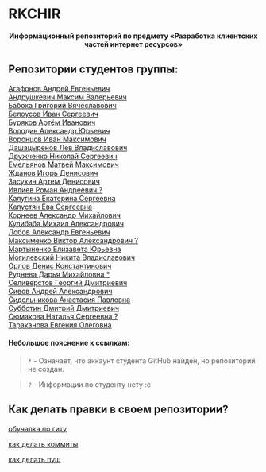 # RKCHIR
<p align="center">
	<b>Информационный репозиторий по предмету «Разработка клиентских частей интернет ресурсов»</b>
</p>

Репозитории студентов группы:
-----------------------------

[Агафонов Андрей Евгеньевич](https://github.com/Andrew1481432/DCPIR)
<br>
[Андрушкевич Максим Валерьевич](https://github.com/MaksimLearn/Web_Andrushkevic_3_sem)
<br>
[Бабоха Григорий Вячеславович](https://github.com/grihezz/RKCIIR)
<br>
[Белоусов Иван Сергеевич](https://github.com/ivanbel6/-_-_--13-21_-)
<br>
[Буряков Артём Иванович](https://github.com/ARTEM-KRUUT/RKCHIR_p)
<br>
[Володин Александр Юрьевич](https://github.com/alexandrvolodin/PractSite)
<br>
[Воронцов Иван Максимович](https://github.com/iVan10007/RKCHIR)
<br>
[Дашацыренов Лев Владиславович](https://github.com/levdash/rkchir)
<br>
[Дружченко Николай Сергеевич](https://github.com/nsd6803/ConsolePedia)
<br>
[Емельянов Матвей Максимович](https://github.com/ccssccsscc/sait)
<br>
[Жданов Игорь Денисович](https://github.com/pworty/IKBO-13-21)
<br>
[Засухин Артем Денисович](https://github.com/Peccanta/RKCHIR)
<br>
[Ивлиев Роман Андреевич ?]()
<br>
[Калугина Екатерина Сергеевна](https://github.com/tiklkun/Front-end-practice-1-13-Kalugina)
<br>
[Капустян Ева Сергеевна](https://github.com/kaevka/RKCHIR)
<br>
[Корнеев Александр Михайлович](https://github.com/A1exanderKorn/RK4IR_pr1-13_Korneev)
<br>
[Кулибаба Михаил Александрович](https://github.com/elegantcookie/rcir)
<br>
[Лобов Александр Евгеньевич](https://github.com/SashaPolJack/Projects_RKCHIR)
<br>
[Максименко Виктор Александрович ?]()
<br>
[Мартыненко Елизавета Юрьевна](https://github.com/Lizavetka06/martinka)
<br>
[Могилевский Никита Владиславович](https://github.com/Marucanash/RKCHIR)
<br>
[Орлов Денис Константинович](https://github.com/DenOrLow/RKCHIR_Pract)
<br>
[Руднева Дарья Михайловна *](https://github.com/tomorrou)
<br>
[Селиверстов Георгий Дмитриевич](https://github.com/EgoriusSelik/FrontendPracts)
<br>
[Сивов Андрей Александрович](https://github.com/Mirfius/RKCHIR)
<br>
[Сидельникова Анастасия Павловна](https://github.com/akneshoot/RKCHIR)
<br>
[Субботин Дмитрий Дмитриевич](https://github.com/Tomeshiro/FrontEndPracticals)
<br>
[Сюмакова Наталья Сергеевна ?]()
<br>
[Тараканова Евгения Олеговна](https://github.com/eugenianova/client-side-development)
<br>
#### Небольшое пояснение к ссылкам:
> `*` - Означает, что аккаунт студента GitHub найден, но репозиторий не создан.

> `?` - Информации по студенту нету :c

## Как делать правки в своем репозитории?
[обучалка по гиту](https://learngitbranching.js.org/?locale=ru_RU)

[как делать коммиты](https://www.youtube.com/watch?v=DMQA0BhVDZk)

[как делать пуш](https://www.youtube.com/watch?v=6N6JFynR0gM)
